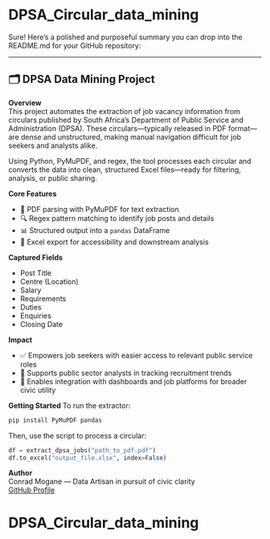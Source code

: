 # DPSA_Circular_data_mining
Sure! Here’s a polished and purposeful summary you can drop into the README.md for your GitHub repository:

---

## 🗂️ DPSA Data Mining Project

**Overview**  
This project automates the extraction of job vacancy information from circulars published by South Africa’s Department of Public Service and Administration (DPSA). These circulars—typically released in PDF format—are dense and unstructured, making manual navigation difficult for job seekers and analysts alike.

Using Python, PyMuPDF, and regex, the tool processes each circular and converts the data into clean, structured Excel files—ready for filtering, analysis, or public sharing.

**Core Features**
- 📄 PDF parsing with PyMuPDF for text extraction
- 🔍 Regex pattern matching to identify job posts and details
- 📊 Structured output into a `pandas` DataFrame
- 💾 Excel export for accessibility and downstream analysis

**Captured Fields**
- Post Title  
- Centre (Location)  
- Salary  
- Requirements  
- Duties  
- Enquiries  
- Closing Date  

**Impact**
- ✅ Empowers job seekers with easier access to relevant public service roles  
- 🧠 Supports public sector analysts in tracking recruitment trends  
- 🔗 Enables integration with dashboards and job platforms for broader civic utility  

**Getting Started**
To run the extractor:
```bash
pip install PyMuPDF pandas
```

Then, use the script to process a circular:
```python
df = extract_dpsa_jobs("path_to_pdf.pdf")
df.to_excel("output_file.xlsx", index=False)
```

**Author**  
Conrad Mogane — Data Artisan in pursuit of civic clarity  
[GitHub Profile](https://github.com/ConradKatlegoMogane)

# DPSA_Circular_data_mining
